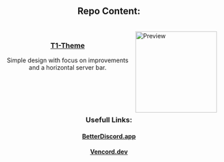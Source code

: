 <div align="center"> 

## Repo Content:

</div>

<br/>

<img align="right" src="https://eight-p.github.io/BD.8P/Themes/T1/assets/T1-Thumbnail.png" alt="Preview" height="190px">

<div align="center">

  ### [T1-Theme](Themes/T1/)

  Simple design with focus on improvements and a horizontal server bar.
  
  <br/>

</div>

<br/>
<br/>

#


<div align="center"> 

### Usefull Links:

#### [BetterDiscord.app](https://betterdiscord.app/) 
#### [Vencord.dev](https://vencord.dev/)
</div>

